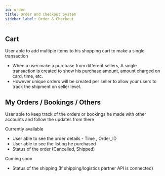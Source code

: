 ```yaml
---
id: order
title: Order and Checkout System
sidebar_label: Order & Checkout
---
```


## Cart
User able to add multiple items to his shopping cart to make a single transaction 
- When a user make a purchase from different sellers, A single transaction is created to show his purchase amount, amount charged on card, time, etc.
- However unique orders will be created per seller to allow your users to track the shipment on seller level.


## My Orders / Bookings / Others
User able to keep track of the orders or bookings he made with other accounts and follow the updates from there

Currently available 
- User able to see the order details - Time , Order_ID
- User able to see the listing he purchased 
- Status of the order (Cancelled, Shipped)

Coming soon 
- Status of the shipping (If shipping/logistics partner API is connected) 

